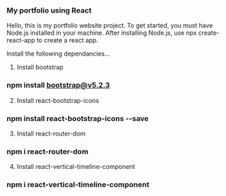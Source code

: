 ### My portfolio using React
Hello, this is my portfolio website project.
To get started, you must have Node.js installed in your machine.
After installing Node.js, use npx create-react-app to create a react app.

Install the following dependancies...
1. Install bootstrap

### npm install bootstrap@v5.2.3

2. Install react-bootstrap-icons

### npm install react-bootstrap-icons --save
3.  Install react-router-dom

### npm i react-router-dom 

4. Install react-vertical-timeline-component

### npm i react-vertical-timeline-component
